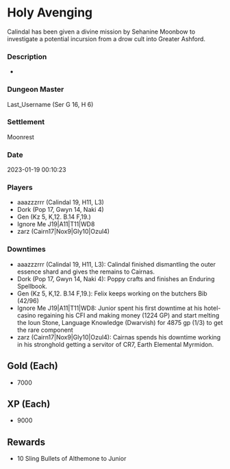 # Holy Avenging
Calindal has been given a divine mission by Sehanine Moonbow to investigate a potential incursion from a drow cult into Greater Ashford.
### Description
-
### Dungeon Master
Last_Username (Ser G 16, H 6)
### Settlement
Moonrest
### Date
2023-01-19 00:10:23
### Players
* aaazzzrrr (Calindal 19, H11, L3)
* Dork (Pop 17, Gwyn 14, Naki 4)
* Gen (Kz 5, K,12. B.14 F,19.)
* Ignore Me J19|A11|T11|WD8
* zarz (Cairn17|Nox9|Gly10|Ozul4)
### Downtimes
* aaazzzrrr (Calindal 19, H11, L3): Calindal finished dismantling the outer essence shard and gives the remains to Cairnas.
* Dork (Pop 17, Gwyn 14, Naki 4): Poppy crafts and finishes an Enduring Spellbook.
* Gen (Kz 5, K,12. B.14 F,19.): Felix keeps working on the butchers Bib (42/96)
* Ignore Me J19|A11|T11|WD8: Junior spent his first downtime at his hotel-casino regaining his CFI and making money (1224 GP) and start melting the Ioun Stone, Language Knowledge (Dwarvish) for 4875 gp (1/3) to get the rare component
* zarz (Cairn17|Nox9|Gly10|Ozul4): Cairnas spends his downtime working in his stronghold getting a servitor of CR7, Earth Elemental Myrmidon.
## Gold (Each)
* 7000
## XP (Each)
* 9000
## Rewards
* 10 Sling Bullets of Althemone to Junior
